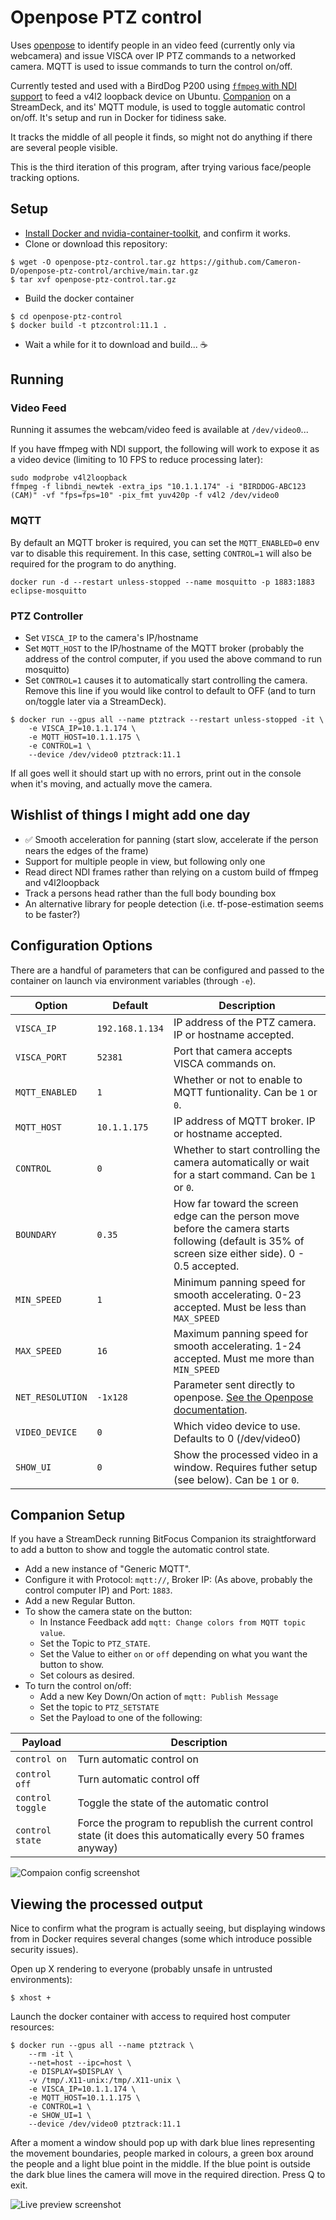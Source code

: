 # Openpose PTZ control

Uses [openpose](https://github.com/CMU-Perceptual-Computing-Lab/openpose) to identify people in an video feed (currently only via webcamera) and issue VISCA over IP PTZ commands to a networked camera. MQTT is used to issue commands to turn the control on/off.

Currently tested and used with a BirdDog P200 using [`ffmpeg` with NDI support](https://framagit.org/tytan652/ffmpeg-ndi-patch/) to feed a v4l2 loopback device on Ubuntu. [Companion](https://github.com/bitfocus/companion) on a StreamDeck, and its' MQTT module, is used to toggle automatic control on/off. It's setup and run in Docker for tidiness sake.

It tracks the middle of all people it finds, so might not do anything if there are several people visible.

This is the third iteration of this program, after trying various face/people tracking options.

## Setup

* [Install Docker and nvidia-container-toolkit](https://docs.nvidia.com/datacenter/cloud-native/container-toolkit/install-guide.html#installing-on-ubuntu-and-debian), and confirm it works.
* Clone or download this repository:
```
$ wget -O openpose-ptz-control.tar.gz https://github.com/Cameron-D/openpose-ptz-control/archive/main.tar.gz
$ tar xvf openpose-ptz-control.tar.gz
```
* Build the docker container
```
$ cd openpose-ptz-control
$ docker build -t ptzcontrol:11.1 .
```
* Wait a while for it to download and build... ☕

## Running

### Video Feed

Running it assumes the webcam/video feed is available at `/dev/video0`...

If you have ffmpeg with NDI support, the following will work to expose it as a video device (limiting to 10 FPS to reduce processing later):
```
sudo modprobe v4l2loopback
ffmpeg -f libndi_newtek -extra_ips "10.1.1.174" -i "BIRDDOG-ABC123 (CAM)" -vf "fps=fps=10" -pix_fmt yuv420p -f v4l2 /dev/video0
```

### MQTT

By default an MQTT broker is required, you can set the `MQTT_ENABLED=0` env var to disable this requirement. In this case, setting `CONTROL=1` will also be required for the program to do anything.

```
docker run -d --restart unless-stopped --name mosquitto -p 1883:1883 eclipse-mosquitto 
```

### PTZ Controller

* Set `VISCA_IP` to the camera's IP/hostname
* Set `MQTT_HOST` to the IP/hostname of the MQTT broker (probably the address of the control computer, if you used the above command to run mosquitto)
* Set `CONTROL=1` causes it to automatically start controlling the camera. Remove this line if you would like control to default to OFF (and to turn on/toggle later via a StreamDeck).  

```
$ docker run --gpus all --name ptztrack --restart unless-stopped -it \
    -e VISCA_IP=10.1.1.174 \
    -e MQTT_HOST=10.1.1.175 \
    -e CONTROL=1 \
    --device /dev/video0 ptztrack:11.1
```

If all goes well it should start up with no errors, print out in the console when it's moving, and actually move the camera.

## Wishlist of things I might add one day

* ✅ Smooth acceleration for panning (start slow, accelerate if the person nears the edges of the frame)
* Support for multiple people in view, but following only one
* Read direct NDI frames rather than relying on a custom build of ffmpeg and v4l2loopback
* Track a persons head rather than the full body bounding box
* An alternative library for people detection (i.e. tf-pose-estimation seems to be faster?)

## Configuration Options

There are a handful of parameters that can be configured and passed to the container on launch via environment variables (through `-e`).

| Option            | Default          | Description |
| ----------------- | ---------------- | ----------- |
| `VISCA_IP`        | `192.168.1.134` | IP address of the PTZ camera. IP or hostname accepted. |
| `VISCA_PORT `     | `52381`          | Port that camera accepts VISCA commands on. |
| `MQTT_ENABLED`    | `1`              | Whether or not to enable to MQTT funtionality. Can be `1` or `0`. |
| `MQTT_HOST`       | `10.1.1.175` | IP address of MQTT broker. IP or hostname accepted. |
| `CONTROL  `       | `0`              | Whether to start controlling the camera automatically or wait for a start command. Can be `1` or `0`. |
| `BOUNDARY `       | `0.35`           | How far toward the screen edge can the person move before the camera starts following (default is 35% of screen size either side). 0 - 0.5 accepted. |
| `MIN_SPEED`       | `1`              | Minimum panning speed for smooth accelerating. 0-23 accepted. Must be less than `MAX_SPEED` |
| `MAX_SPEED`       | `16`             | Maximum panning speed for smooth accelerating. 1-24 accepted. Must me more than `MIN_SPEED` | 
| `NET_RESOLUTION`  | `-1x128`         | Parameter sent directly to openpose. [See the Openpose documentation](https://github.com/CMU-Perceptual-Computing-Lab/openpose/blob/master/doc/demo_quick_start.md#improving-memory-and-speed-but-decreasing-accuracy). |
| `VIDEO_DEVICE`    | `0`              | Which video device to use. Defaults to 0 (/dev/video0) |
| `SHOW_UI`         | `0`              | Show the processed video in a window. Requires futher setup (see below). Can be `1` or `0`. |


## Companion Setup

If you have a StreamDeck running BitFocus Companion its straightforward to add a button to show and toggle the automatic control state.

* Add a new instance of "Generic MQTT".
* Configure it with Protocol: `mqtt://`, Broker IP: (As above, probably the control computer IP) and Port: `1883`.
* Add a new Regular Button.
* To show the camera state on the button:
  * In Instance Feedback add `mqtt: Change colors from MQTT topic value`.
  * Set the Topic to `PTZ_STATE`.
  * Set the Value to either `on` or `off` depending on what you want the button to show.
  * Set colours as desired.
* To turn the control on/off:
  * Add a new Key Down/On action of `mqtt: Publish Message`
  * Set the topic to `PTZ_SETSTATE`
  * Set the Payload to one of the following:

| Payload          | Description |
| ---------------- | ----------- |
| `control on`     | Turn automatic control on |
| `control off`    | Turn automatic control off |
| `control toggle` | Toggle the state of the automatic control |
| `control state`  | Force the program to republish the current control state (it does this automatically every 50 frames anyway)

![Compaion config screenshot](https://raw.githubusercontent.com/Cameron-D/openpose-ptz-control/main/Companion.png)

## Viewing the processed output

Nice to confirm what the program is actually seeing, but displaying windows from in Docker requires several changes (some which introduce possible security issues).

Open up X rendering to everyone (probably unsafe in untrusted environments):

```
$ xhost +
```

Launch the docker container with access to required host computer resources:

```
$ docker run --gpus all --name ptztrack \
    --rm -it \
    --net=host --ipc=host \
    -e DISPLAY=$DISPLAY \
    -v /tmp/.X11-unix:/tmp/.X11-unix \
    -e VISCA_IP=10.1.1.174 \
    -e MQTT_HOST=10.1.1.175 \
    -e CONTROL=1 \
    -e SHOW_UI=1 \
    --device /dev/video0 ptztrack:11.1
```

After a moment a window should pop up with dark blue lines representing the movement boundaries, people marked in colours, a green box around the people and a light blue point in the middle. If the blue point is outside the dark blue lines the camera will move in the required direction. Press Q to exit.

![Live preview screenshot](https://raw.githubusercontent.com/Cameron-D/openpose-ptz-control/main/Preview.png)

